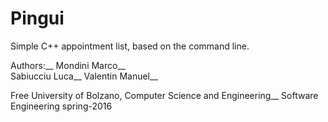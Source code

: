# Pingui

Simple C++ appointment list, based on the command line.

Authors:__
Mondini Marco__  
Sabiucciu Luca__ 
Valentin Manuel__

Free University of Bolzano, Computer Science and Engineering__
Software Engineering spring-2016




